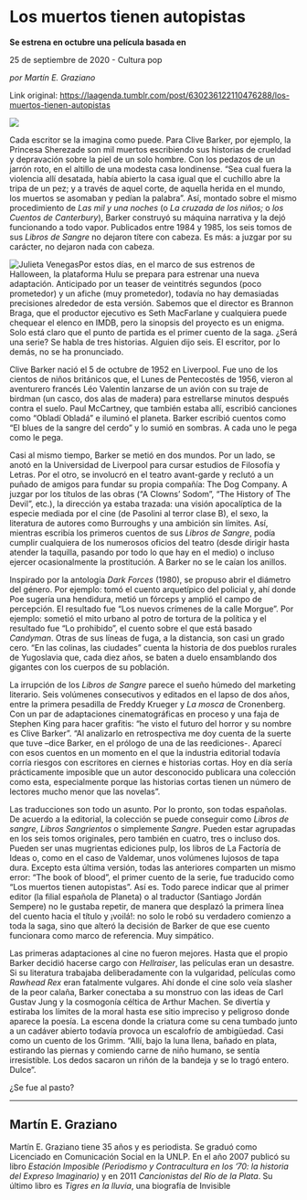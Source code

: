 # Los muertos tienen autopistas

**Se estrena en octubre una película basada en**

25 de septiembre de 2020 - Cultura pop

_por Martín E. Graziano_

Link original: https://laagenda.tumblr.com/post/630236122110476288/los-muertos-tienen-autopistas

![](https://64.media.tumblr.com/6c14674a14e8e7bc5ec02964a2694f36/d9b87962108ab974-3b/s500x750/b310376cbf78424adb2102531ed918970d3f8df7.jpg)


Cada escritor se la imagina como puede. Para Clive Barker, por ejemplo, la Princesa Sherezade son mil muertos escribiendo sus historias de crueldad y depravación sobre la piel de un solo hombre. Con los pedazos de un jarrón roto, en el altillo de una modesta casa londinense. “Sea cual fuera la violencia allí desatada, había abierto la casa igual que el cuchillo abre la tripa de un pez; y a través de aquel corte, de aquella herida en el mundo, los muertos se asomaban y pedían la palabra”. Así, montado sobre el mismo procedimiento de *Las mil y una noches* (o *La cruzada de los niños;* o *los Cuentos de Canterbury*), Barker construyó su máquina narrativa y la dejó funcionando a todo vapor. Publicados entre 1984 y 1985, los seis tomos de sus *Libros de Sangre* no dejaron títere con cabeza. Es más: a juzgar por su carácter, no dejaron nada con cabeza.

![Julieta Venegas](https://64.media.tumblr.com/f651ea7a1625471d41f1061848c3900c/d9b87962108ab974-61/s250x400/a384a94d76f61bc483c0650ca1174d77c4bad246.jpg)Por estos días, en el marco de sus estrenos de Halloween, la plataforma Hulu se prepara para estrenar una nueva adaptación. Anticipado por un teaser de veintitrés segundos (poco prometedor) y un afiche (muy prometedor), todavía no hay demasiadas precisiones alrededor de esta versión. Sabemos que el director es Brannon Braga, que el productor ejecutivo es Seth MacFarlane y cualquiera puede chequear el elenco en IMDB, pero la sinopsis del proyecto es un enigma. Solo está claro que el punto de partida es el primer cuento de la saga. ¿Será una serie? Se habla de tres historias. Alguien dijo seis. El escritor, por lo demás, no se ha pronunciado.

Clive Barker nació el 5 de octubre de 1952 en Liverpool. Fue uno de los cientos de niños británicos que, el Lunes de Pentecostés de 1956, vieron al aventurero francés Léo Valentin lanzarse de un avión con su traje de birdman (un casco, dos alas de madera) para estrellarse minutos después contra el suelo. Paul McCartney, que también estaba allí, escribió canciones como “Obladí Obladá” e iluminó el planeta. Barker escribió cuentos como “El blues de la sangre del cerdo” y lo sumió en sombras. A cada uno le pega como le pega. 

Casi al mismo tiempo, Barker se metió en dos mundos. Por un lado, se anotó en la Universidad de Liverpool para cursar estudios de Filosofía y Letras. Por el otro, se involucró en el teatro avant-garde y reclutó a un puñado de amigos para fundar su propia compañía: The Dog Company. A juzgar por los títulos de las obras (“A Clowns’ Sodom”, “The History of The Devil”, etc.), la dirección ya estaba trazada: una visión apocalíptica de la especie mediada por el cine (de Pasolini al terror clase B), el sexo, la literatura de autores como Burroughs y una ambición sin límites. Así, mientras escribía los primeros cuentos de sus *Libros de Sangre*, podía cumplir cualquiera de los numerosos oficios del teatro (desde dirigir hasta atender la taquilla, pasando por todo lo que hay en el medio) o incluso ejercer ocasionalmente la prostitución. A Barker no se le caían los anillos.

Inspirado por la antología *Dark Forces* (1980), se propuso abrir el diámetro del género. Por ejemplo: tomó el cuento arquetípico del policial y, ahí donde Poe sugería una hendidura, metió un fórceps y amplió el campo de percepción. El resultado fue “Los nuevos crímenes de la calle Morgue”. Por ejemplo: sometió el mito urbano al potro de tortura de la política y el resultado fue “Lo prohibido”, el cuento sobre el que está basado *Candyman*. Otras de sus líneas de fuga, a la distancia, son casi un grado cero. “En las colinas, las ciudades” cuenta la historia de dos pueblos rurales de Yugoslavia que, cada diez años, se baten a duelo ensamblando dos gigantes con los cuerpos de su población.  



La irrupción de los *Libros de Sangre* parece el sueño húmedo del marketing literario. Seis volúmenes consecutivos y editados en el lapso de dos años, entre la primera pesadilla de Freddy Krueger y *La mosca* de Cronenberg. Con un par de adaptaciones cinematográficas en proceso y una faja de Stephen King para hacer grafitis: “he visto el futuro del horror y su nombre es Clive Barker”. “Al analizarlo en retrospectiva me doy cuenta de la suerte que tuve –dice Barker, en el prólogo de una de las reediciones-. Aparecí con esos cuentos en un momento en el que la industria editorial todavía corría riesgos con escritores en ciernes e historias cortas. Hoy en día sería prácticamente imposible que un autor desconocido publicara una colección como esta, especialmente porque las historias cortas tienen un número de lectores mucho menor que las novelas”.

Las traducciones son todo un asunto. Por lo pronto, son todas españolas. De acuerdo a la editorial, la colección se puede conseguir como *Libros de sangre*, *Libros Sangrientos* o simplemente *Sangre*. Pueden estar agrupadas en los seis tomos originales, pero también en cuatro, tres o incluso dos. Pueden ser unas mugrientas ediciones pulp, los libros de La Factoría de Ideas o, como en el caso de Valdemar, unos volúmenes lujosos de tapa dura. Excepto esta última versión, todas las anteriores comparten un mismo error: “The book of blood”, el primer cuento de la serie, fue traducido como “Los muertos tienen autopistas”. Así es. Todo parece indicar que al primer editor (la filial española de Planeta) o al traductor (Santiago Jordán Sempere) no le gustaba repetir, de manera que desplazó la primera línea del cuento hacia el título y ¡voilá!: no solo le robó su verdadero comienzo a toda la saga, sino que alteró la decisión de Barker de que ese cuento funcionara como marco de referencia. Muy simpático. 

Las primeras adaptaciones al cine no fueron mejores. Hasta que el propio Barker decidió hacerse cargo con *Hellraiser*, las películas eran un desastre. Si su literatura trabajaba deliberadamente con la vulgaridad, películas como *Rawhead Rex* eran fatalmente vulgares. Ahí donde el cine solo veía slasher de la peor calaña, Barker conectaba a su monstruo con las ideas de Carl Gustav Jung y la cosmogonía céltica de Arthur Machen. Se divertía y estiraba los límites de la moral hasta ese sitio impreciso y peligroso donde aparece la poesía. La escena donde la criatura come su cena tumbado junto a un cadáver abierto todavía provoca un escalofrío de ambigüedad. Casi como un cuento de los Grimm. “Allí, bajo la luna llena, bañado en plata, estirando las piernas y comiendo carne de niño humano, se sentía irresistible. Los dedos sacaron un riñón de la bandeja y se lo tragó entero. Dulce”. 

¿Se fue al pasto?



---

 Martín E. Graziano
-------------------

 Martín E. Graziano tiene 35 años y es periodista. Se graduó como Licenciado en Comunicación Social en la UNLP. En el año 2007 publicó su libro *Estación Imposible (Periodismo y Contracultura en los ’70: la historia del Expreso Imaginario)* y en 2011 *Cancionistas del Río de la Plata*. Su último libro es *Tigres en la lluvia*, una biografía de Invisible

